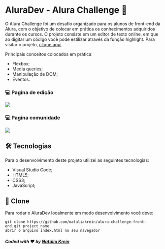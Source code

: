 # AluraDev - Alura Challenge 💙
O Alura Challenge foi um desafio organizado para os alunos de front-end da Alura, com o objetivo de colocar em prática os conhecimentos adquiridos durante os cursos. 
O projeto consiste em um editor de texto online, em que ao digitar um código você pode estilizar através da função highlight.
Para visitar o projeto, <a href="https://nataliakrein.github.io/alura-challenge-front-end/">clique aqui</a>.

Principais conceitos colocados em prática:
<ul>
  <li>Flexbox;</li>
  <li>Media queries;</li>
  <li>Manipulação de DOM;</li>
  <li>Eventos.</li>
</ul> 

### 💻 Pagina de edição
![](https://user-images.githubusercontent.com/75141156/120339086-3186ce80-c2cb-11eb-9593-a1daa64f95c2.gif)


### 💻 Pagina comunidade
![](https://user-images.githubusercontent.com/75141156/120339292-5da24f80-c2cb-11eb-96c6-e43ab869ed81.gif)


## 🛠 Tecnologias
Para o desenvolvimento deste projeto utilizei as seguintes tecnologias:
<ul>
  <li>Visual Studio Code;</li>
  <li>HTML5;</li>
  <li>CSS3;</li>
  <li>JavaScript;</li>
</ul>

## 💾 Clone
Para rodar o AluraDev localmente em modo desenvolvimento você deve:
```
git clone https://github.com/nataliakrein/alura-challenge-front-end.git project_name
abrir o arquivo index.html no seu navegador
```
##### Coded with ❤ by <a href="https://github.com/nataliakrein/">Natália Krein</a>
